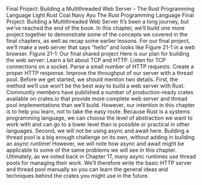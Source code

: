 Final Project: Building a Multithreaded Web Server - The Rust Programming Language
Light
Rust
Coal
Navy
Ayu
The Rust Programming Language
Final Project: Building a Multithreaded Web Server
It’s been a long journey, but we’ve reached the end of the book. In this
chapter, we’ll build one more project together to demonstrate some of the
concepts we covered in the final chapters, as well as recap some earlier
lessons.
For our final project, we’ll make a web server that says “hello” and looks like
Figure 21-1 in a web browser.
Figure 21-1: Our final shared project
Here is our plan for building the web server:
Learn a bit about TCP and HTTP.
Listen for TCP connections on a socket.
Parse a small number of HTTP requests.
Create a proper HTTP response.
Improve the throughput of our server with a thread pool.
Before we get started, we should mention two details. First, the method we’ll
use won’t be the best way to build a web server with Rust. Community members
have published a number of production-ready crates available on
crates.io
that provide more complete web server and thread
pool implementations than we’ll build. However, our intention in this chapter is
to help you learn, not to take the easy route. Because Rust is a systems
programming language, we can choose the level of abstraction we want to work
with and can go to a lower level than is possible or practical in other
languages.
Second, we will not be using async and await here. Building a thread pool is a
big enough challenge on its own, without adding in building an async runtime!
However, we will note how async and await might be applicable to some of the
same problems we will see in this chapter. Ultimately, as we noted back in
Chapter 17, many async runtimes use thread pools for managing their work.
We’ll therefore write the basic HTTP server and thread pool manually so you can
learn the general ideas and techniques behind the crates you might use in the
future.